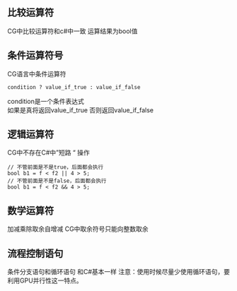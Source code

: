 ## 比较运算符
CG中比较运算符和c#中一致
运算结果为bool值
## 条件运算符号
CG语言中条件运算符
```CG
condition ? value_if_true : value_if_false
```
condition是一个条件表达式                                                              
如果是真将返回value_if_true
否则返回value_if_false
## 逻辑运算符
CG中不存在C#中”短路 “ 操作
```CG
// 不管前面是不是true，后面都会执行
bool b1 = f < f2 || 4 > 5;
// 不管前面是不是false，后面都会执行
bool b1 = f < f2 && 4 > 5;
```
## 数学运算符
加减乘除取余自增减
CG中取余符号只能向整数取余

## 流程控制语句
条件分支语句和循环语句
和C#基本一样
注意：使用时候尽量少使用循环语句，要利用GPU并行性这一特点。
